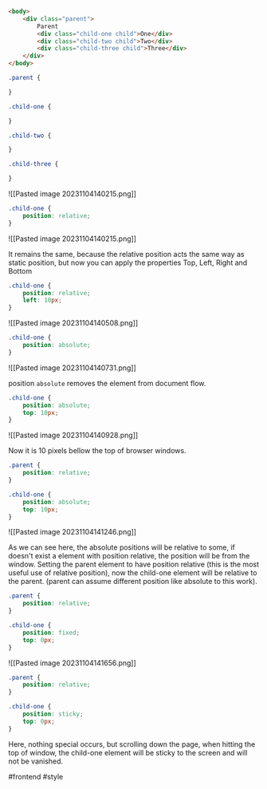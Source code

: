 ```html
<body>
	<div class="parent">
		Parent
		<div class="child-one child">One</div>
		<div class="child-two child">Two</div>
		<div class="child-three child">Three</div>
	</div>
</body>
```

```css
.parent {

}

.child-one {

}

.child-two {

}

.child-three {

}
```

![[Pasted image 20231104140215.png]]

```css
.child-one {
	position: relative;
}
```

![[Pasted image 20231104140215.png]]

It remains the same, because the relative position acts the same way as static position, but now you can apply the properties Top, Left, Right and Bottom

```css
.child-one {
	position: relative;
	left: 10px;
}
```

![[Pasted image 20231104140508.png]]

```css
.child-one {
	position: absolute;
}
```

![[Pasted image 20231104140731.png]]

position `absolute` removes the element from document flow.

```css
.child-one {
	position: absolute;
	top: 10px;
}
```

![[Pasted image 20231104140928.png]]

Now it is 10 pixels bellow the top of browser windows.

```css
.parent {
	position: relative;
}

.child-one {
	position: absolute;
	top: 10px;
}
```

![[Pasted image 20231104141246.png]]

As we can see here, the absolute positions will be relative to some, if doesn't exist a element with position relative, the position will be from the window. Setting the parent element to have position relative (this is the most useful use of relative position), now the child-one element will be relative to the parent. (parent can assume different position like absolute to this work).

```css
.parent {
	position: relative;
}

.child-one {
	position: fixed;
	top: 0px;
}
```

![[Pasted image 20231104141656.png]]

```css
.parent {
	position: relative;
}

.child-one {
	position: sticky;
	top: 0px;
}
```

Here, nothing special occurs, but scrolling down the page, when hitting the top of window, the child-one element will be sticky to the screen and will not be vanished.

#frontend #style 